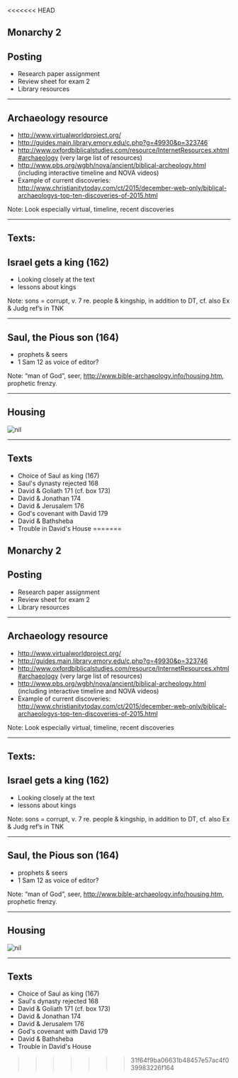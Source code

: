 <<<<<<< HEAD
## Monarchy 2

## Posting

-   Research paper assignment
-   Review sheet for exam 2
-   Library resources


---

## Archaeology resource

-   <http://www.virtualworldproject.org/>
-   <http://guides.main.library.emory.edu/c.php?g=49930&p=323746>
-   <http://www.oxfordbiblicalstudies.com/resource/InternetResources.xhtml#archaeology> (very large list of resources)
-   <http://www.pbs.org/wgbh/nova/ancient/biblical-archeology.html> (including interactive timeline and NOVA videos)
-   Example of current discoveries: <http://www.christianitytoday.com/ct/2015/december-web-only/biblical-archaeologys-top-ten-discoveries-of-2015.html>

Note:
Look especially virtual, timeline, recent discoveries

---

## Texts:

## Israel gets a king (162)

-   Looking closely at the text
-   lessons about kings

Note:
sons = corrupt, v. 7 re. people & kingship, in addition to DT, cf. also Ex & Judg ref’s in TNK

---

## Saul, the Pious son (164)

-   prophets & seers
-   1 Sam 12 as voice of editor?

Note:
“man of God”, seer, <http://www.bible-archaeology.info/housing.htm>, prophetic frenzy. 

---

## Housing

![nil](http://www.bible-archaeology.info/Amman4roomhouse.jpg)

---

## Texts

-   Choice of Saul as king (167)
-   Saul's dynasty rejected 168
-   David & Goliath 171 (cf. box 173)
-   David & Jonathan 174
-   David & Jerusalem 176
-   God's covenant with David 179
-   David & Bathsheba
-   Trouble in David's House
=======
## Monarchy 2

## Posting

-   Research paper assignment
-   Review sheet for exam 2
-   Library resources


---

## Archaeology resource

-   <http://www.virtualworldproject.org/>
-   <http://guides.main.library.emory.edu/c.php?g=49930&p=323746>
-   <http://www.oxfordbiblicalstudies.com/resource/InternetResources.xhtml#archaeology> (very large list of resources)
-   <http://www.pbs.org/wgbh/nova/ancient/biblical-archeology.html> (including interactive timeline and NOVA videos)
-   Example of current discoveries: <http://www.christianitytoday.com/ct/2015/december-web-only/biblical-archaeologys-top-ten-discoveries-of-2015.html>

Note:
Look especially virtual, timeline, recent discoveries

---

## Texts:

## Israel gets a king (162)

-   Looking closely at the text
-   lessons about kings

Note:
sons = corrupt, v. 7 re. people & kingship, in addition to DT, cf. also Ex & Judg ref’s in TNK

---

## Saul, the Pious son (164)

-   prophets & seers
-   1 Sam 12 as voice of editor?

Note:
“man of God”, seer, <http://www.bible-archaeology.info/housing.htm>, prophetic frenzy. 

---

## Housing

![nil](http://www.bible-archaeology.info/Amman4roomhouse.jpg)

---

## Texts

-   Choice of Saul as king (167)
-   Saul's dynasty rejected 168
-   David & Goliath 171 (cf. box 173)
-   David & Jonathan 174
-   David & Jerusalem 176
-   God's covenant with David 179
-   David & Bathsheba
-   Trouble in David's House
>>>>>>> 31f64f9ba06631b48457e57ac4f039983226f164

